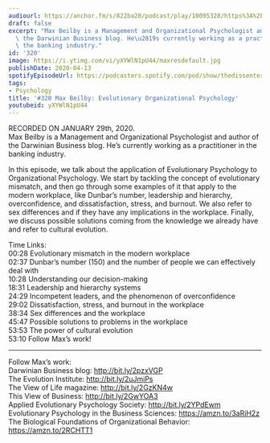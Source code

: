 ```yaml
---
audiourl: https://anchor.fm/s/822ba20/podcast/play/10095328/https%3A%2F%2Fd3ctxlq1ktw2nl.cloudfront.net%2Fproduction%2F2020-0-31%2F46166502-44100-2-97af92474d3b4.m4a
draft: false
excerpt: "Max Beilby is a Management and Organizational Psychologist and author of\
  \ the Darwinian Business blog. He\u2019s currently working as a practitioner in\
  \ the banking industry."
id: '320'
image: https://i.ytimg.com/vi/yXYWlN1pU44/maxresdefault.jpg
publishDate: 2020-04-13
spotifyEpisodeUrl: https://podcasters.spotify.com/pod/show/thedissenter/episodes/320-Max-Beilby-Evolutionary-Organizational-Psychology-eaij90
tags:
- Psychology
title: '#320 Max Beilby: Evolutionary Organizational Psychology'
youtubeid: yXYWlN1pU44
---
```

<div class="timelinks">

RECORDED ON JANUARY 29th, 2020.  
Max Beilby is a Management and Organizational Psychologist and author of the Darwinian Business blog. He’s currently working as a practitioner in the banking industry.

In this episode, we talk about the application of Evolutionary Psychology to Organizational Psychology. We start by tackling the concept of evolutionary mismatch, and then go through some examples of it that apply to the modern workplace, like Dunbar’s number, leadership and hierarchy, overconfidence, and dissatisfaction, stress, and burnout. We also refer to sex differences and if they have any implications in the workplace. Finally, we discuss possible solutions coming from the knowledge we already have and refer to cultural evolution.

Time Links:  
<time>00:28</time> Evolutionary mismatch in the modern workplace  
<time>02:37</time> Dunbar’s number (150) and the number of people we can effectively deal with  
<time>10:28</time> Understanding our decision-making  
<time>18:31</time> Leadership and hierarchy systems  
<time>24:29</time> Incompetent leaders, and the phenomenon of overconfidence  
<time>29:02</time> Dissatisfaction, stress, and burnout in the workplace  
<time>38:34</time> Sex differences and the workplace  
<time>45:47</time> Possible solutions to problems in the workplace  
<time>53:53</time> The power of cultural evolution  
<time>53:10</time> Follow Max’s work!

---

Follow Max’s work:  
Darwinian Business blog: http://bit.ly/2pzxVGP  
The Evolution Institute: http://bit.ly/2uJmiPs  
The View of Life magazine: http://bit.ly/2GzKN4w  
This View of Business: http://bit.ly/2GwYOA3  
Applied Evolutionary Psychology Society: http://bit.ly/2YPdEwm  
Evolutionary Psychology in the Business Sciences: https://amzn.to/3aRiH2z  
The Biological Foundations of Organizational Behavior: https://amzn.to/2RCHTT1
</div>

